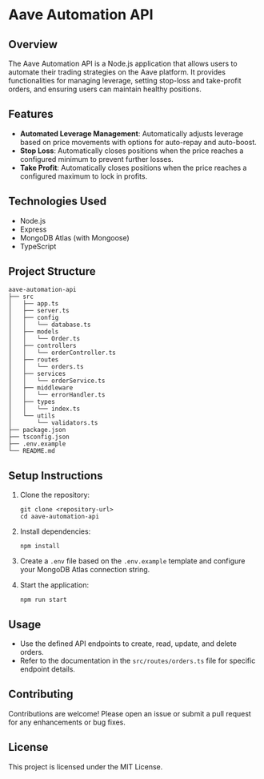 # Aave Automation API

## Overview
The Aave Automation API is a Node.js application that allows users to automate their trading strategies on the Aave platform. It provides functionalities for managing leverage, setting stop-loss and take-profit orders, and ensuring users can maintain healthy positions.

## Features
- **Automated Leverage Management**: Automatically adjusts leverage based on price movements with options for auto-repay and auto-boost.
- **Stop Loss**: Automatically closes positions when the price reaches a configured minimum to prevent further losses.
- **Take Profit**: Automatically closes positions when the price reaches a configured maximum to lock in profits.

## Technologies Used
- Node.js
- Express
- MongoDB Atlas (with Mongoose)
- TypeScript

## Project Structure
```
aave-automation-api
├── src
│   ├── app.ts
│   ├── server.ts
│   ├── config
│   │   └── database.ts
│   ├── models
│   │   └── Order.ts
│   ├── controllers
│   │   └── orderController.ts
│   ├── routes
│   │   └── orders.ts
│   ├── services
│   │   └── orderService.ts
│   ├── middleware
│   │   └── errorHandler.ts
│   ├── types
│   │   └── index.ts
│   └── utils
│       └── validators.ts
├── package.json
├── tsconfig.json
├── .env.example
└── README.md
```

## Setup Instructions
1. Clone the repository:
   ```
   git clone <repository-url>
   cd aave-automation-api
   ```

2. Install dependencies:
   ```
   npm install
   ```

3. Create a `.env` file based on the `.env.example` template and configure your MongoDB Atlas connection string.

4. Start the application:
   ```
   npm run start
   ```

## Usage
- Use the defined API endpoints to create, read, update, and delete orders.
- Refer to the documentation in the `src/routes/orders.ts` file for specific endpoint details.

## Contributing
Contributions are welcome! Please open an issue or submit a pull request for any enhancements or bug fixes.

## License
This project is licensed under the MIT License.